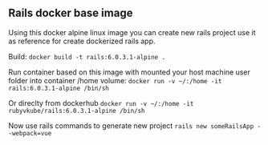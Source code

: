 ## Rails docker base image

Using this docker alpine linux image you can create new rails project use it as reference for create dockerized rails app.

Build: `docker build -t rails:6.0.3.1-alpine .`  

Run container based on this image with mounted your host machine user folder into
container /home volume: `docker run -v ~/:/home -it rails:6.0.3.1-alpine /bin/sh`

Or direclty from dockerhub  `docker run -v ~/:/home -it rubyvkube/rails:6.0.3.1-alpine /bin/sh`

Now use rails commands to generate new project `rails new someRailsApp --webpack=vue`
